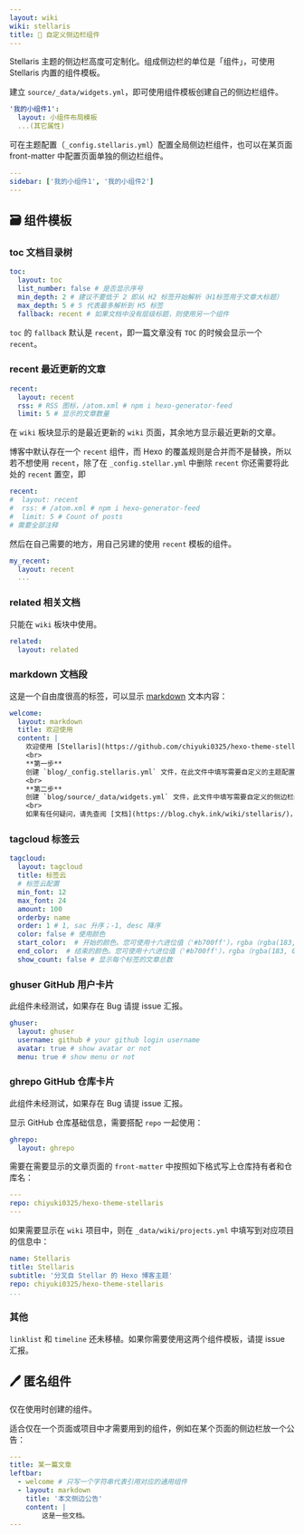 ```yaml
---
layout: wiki
wiki: stellaris
title: 🧮 自定义侧边栏组件
---
```


Stellaris 主题的侧边栏高度可定制化。组成侧边栏的单位是「组件」，可使用 Stellaris 内置的组件模板。

建立 `source/_data/widgets.yml`，即可使用组件模板创建自己的侧边栏组件。

```yaml blog/source/_data/widgets.yml
'我的小组件1':
  layout: 小组件布局模板
  ...(其它属性)
```

可在主题配置（`_config.stellaris.yml`）配置全局侧边栏组件，也可以在某页面 front-matter 中配置页面单独的侧边栏组件。

```yaml blog/source/_posts/xxx.md
---
sidebar: ['我的小组件1', '我的小组件2']
---
```

## 🗃️ 组件模板

### toc 文档目录树

```yaml blog/source/_data/widgets.yml
toc:
  layout: toc
  list_number: false # 是否显示序号
  min_depth: 2 # 建议不要低于 2 即从 H2 标签开始解析（H1标签用于文章大标题）
  max_depth: 5 # 5 代表最多解析到 H5 标签
  fallback: recent # 如果文档中没有层级标题，则使用另一个组件
```

`toc` 的 `fallback` 默认是 `recent`，即一篇文章没有 `TOC` 的时候会显示一个 `recent`。

### recent 最近更新的文章

```yaml blog/source/_data/widgets.yml
recent:
  layout: recent
  rss: # RSS 图标，/atom.xml # npm i hexo-generator-feed
  limit: 5 # 显示的文章数量
```

在 `wiki` 板块显示的是最近更新的 `wiki` 页面，其余地方显示最近更新的文章。

博客中默认存在一个 `recent` 组件，而 Hexo 的覆盖规则是合并而不是替换，所以若不想使用 `recent`，除了在 `_config.stellar.yml` 中删除 `recent` 你还需要将此处的 `recent` 置空，即

```yaml blog/source/_data/widgets.yml
recent:
#  layout: recent
#  rss: # /atom.xml # npm i hexo-generator-feed
#  limit: 5 # Count of posts
# 需要全部注释
```

然后在自己需要的地方，用自己另建的使用 `recent` 模板的组件。

```yaml blog/source/_data/widgets.yml
my_recent:
  layout: recent
  ...

```

### related 相关文档

只能在 `wiki` 板块中使用。

```yaml blog/source/_data/widgets.yml
related:
  layout: related
```

### markdown 文档段

这是一个自由度很高的标签，可以显示 [markdown](https://docs.github.com/zh/get-started/writing-on-github/getting-started-with-writing-and-formatting-on-github/basic-writing-and-formatting-syntax) 文本内容：

```yaml blog/source/_data/widgets.yml
welcome:
  layout: markdown
  title: 欢迎使用
  content: |
    欢迎使用 [Stellaris](https://github.com/chiyuki0325/hexo-theme-stellaris/) 主题，下面是您的入门指南，祝您使用愉快！
    <br>
    **第一步**
    创建 `blog/_config.stellaris.yml` 文件，在此文件中填写需要自定义的主题配置。
    <br>
    **第二步**
    创建 `blog/source/_data/widgets.yml` 文件，此文件中填写需要自定义的侧边栏组件，例如 `welcome` 组件。
    <br>
    如果有任何疑问，请先查阅 [文档](https://blog.chyk.ink/wiki/stellaris/)，如果文档中没有提供，请提 [issue](https://github.com/chiyuki0325/hexo-theme-stellaris/issues/) 向开发者询问。
```

### tagcloud 标签云

```yaml blog/source/_data/widgets.yml
tagcloud:
  layout: tagcloud
  title: 标签云
  # 标签云配置
  min_font: 12
  max_font: 24
  amount: 100
  orderby: name
  order: 1 # 1, sac 升序；-1, desc 降序
  color: false # 使用颜色
  start_color:  # 开始的颜色。您可使用十六进位值（'#b700ff'），rgba（rgba(183, 0, 255, 1)），hsla（hsla(283, 100%, 50%, 1)）或 颜色关键字。此变量仅在 color 参数开启时才有用。
  end_color:  # 结束的颜色。您可使用十六进位值（'#b700ff'），rgba（rgba(183, 0, 255, 1)），hsla（hsla(283, 100%, 50%, 1)）或 颜色关键字。此变量仅在 color 参数开启时才有用。
  show_count: false # 显示每个标签的文章总数

```

### ghuser GitHub 用户卡片

此组件未经测试，如果存在 Bug 请提 issue 汇报。

```yaml blog/source/_data/widgets.yml
ghuser:
  layout: ghuser
  username: github # your github login username
  avatar: true # show avatar or not
  menu: true # show menu or not
```

### ghrepo GitHub 仓库卡片

此组件未经测试，如果存在 Bug 请提 issue 汇报。

显示 GitHub 仓库基础信息，需要搭配 `repo` 一起使用：

```yaml blog/source/_data/widgets.yml
ghrepo:
  layout: ghrepo
```

需要在需要显示的文章页面的 `front-matter` 中按照如下格式写上仓库持有者和仓库名：

```yaml blog/source/_posts/xxx.md
---
repo: chiyuki0325/hexo-theme-stellaris
---
```

如果需要显示在 `wiki` 项目中，则在 `_data/wiki/projects.yml` 中填写到对应项目的信息中：

```yaml blog/source/_data/wiki/projects.yml
name: Stellaris
title: Stellaris
subtitle: '分叉自 Stellar 的 Hexo 博客主题'
repo: chiyuki0325/hexo-theme-stellaris
...
```

### 其他

`linklist` 和 `timeline` 还未移植。如果你需要使用这两个组件模板，请提 issue 汇报。

## 🖊️ 匿名组件

仅在使用时创建的组件。

适合仅在一个页面或项目中才需要用到的组件，例如在某个页面的侧边栏放一个公告：

```yaml blog/source/_posts/xxx.md
---
title: 某一篇文章
leftbar:
  - welcome # 只写一个字符串代表引用对应的通用组件
  - layout: markdown
    title: '本文侧边公告'
    content: |
		这是一些文档。
---
```
